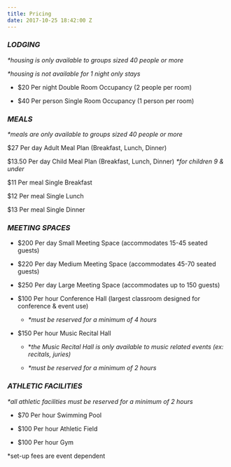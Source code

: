 ```yaml
---
title: Pricing
date: 2017-10-25 18:42:00 Z
---
```


### ***LODGING***

*\*housing is only available to groups sized 40 people or more*

*\*housing is not available for 1 night only stays*

* $20 Per night Double Room Occupancy (2 people per room)

* $40 Per person Single Room Occupancy (1 person per room)

### ***MEALS***

*\*meals are only available to groups sized 40 people or more*

\$27 Per day Adult Meal Plan (Breakfast, Lunch, Dinner)

\$13.50 Per day Child Meal Plan (Breakfast, Lunch, Dinner) *\*for children 9 & under*

\$11 Per meal Single Breakfast 

\$12 Per meal Single Lunch

\$13 Per meal Single Dinner

### ***MEETING SPACES***

* $200 Per day Small Meeting Space (accommodates 15-45 seated guests)

* $220 Per day Medium Meeting Space (accommodates 45-70 seated guests)

* $250 Per day Large Meeting Space (accommodates up to 150 guests)

* $100 Per hour Conference Hall (largest classroom designed for conference & event use)

  * *\*must be reserved for a minimum of 4 hours*

* $150 Per hour Music Recital Hall

  * \**the Music Recital Hall is only available to music related events (ex: recitals, juries)*

  * *\*must be reserved for a minimum of 2 hours*

### ***ATHLETIC FACILITIES***

*\*all athletic facilities must be reserved for a minimum of 2 hours*

* $70 Per hour Swimming Pool

* $100 Per hour Athletic Field

* $100 Per hour Gym

\*set-up fees are event dependent